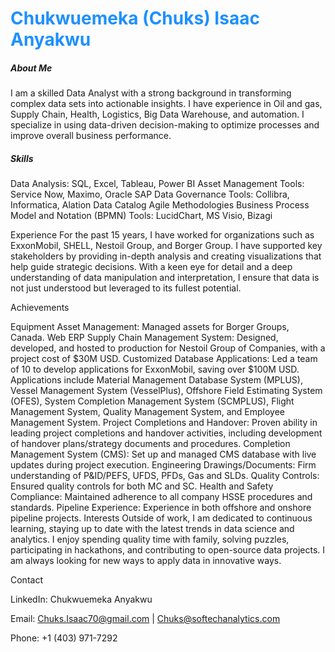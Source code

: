 <h1 style="color:DodgerBlue;">Chukwuemeka (Chuks) Isaac Anyakwu</h1>

<h5>About Me</h5>

<p>I am a skilled Data Analyst with a strong background in transforming complex data sets into actionable insights. I have experience in Oil and gas, Supply Chain, Health, Logistics, Big Data Warehouse, and automation.
I specialize in using data-driven decision-making to optimize processes and improve overall business performance.</p>

<h5><em>Skills</em></h5>
<p>
Data Analysis: SQL, Excel, Tableau, Power BI
Asset Management Tools: Service Now, Maximo, Oracle SAP
Data Governance Tools: Collibra, Informatica, Alation Data Catalog
Agile Methodologies
Business Process Model and Notation (BPMN) Tools: LucidChart, MS Visio, Bizagi
</p>
Experience
For the past 15 years, I have worked for organizations such as ExxonMobil, SHELL, Nestoil Group, and Borger Group. I have supported key stakeholders by providing in-depth analysis and creating visualizations that help guide strategic decisions. With a keen eye for detail and a deep understanding of data manipulation and interpretation, I ensure that data is not just understood but leveraged to its fullest potential.

Achievements

Equipment Asset Management: Managed assets for Borger Groups, Canada.
Web ERP Supply Chain Management System: Designed, developed, and hosted to production for Nestoil Group of Companies, with a project cost of $30M USD.
Customized Database Applications: Led a team of 10 to develop applications for ExxonMobil, saving over $100M USD. Applications include Material Management Database System (MPLUS), Vessel Management System (VesselPlus), Offshore Field Estimating System (OFES), System Completion Management System (SCMPLUS), Flight Management System, Quality Management System, and Employee Management System.
Project Completions and Handover: Proven ability in leading project completions and handover activities, including development of handover plans/strategy documents and procedures.
Completion Management System (CMS): Set up and managed CMS database with live updates during project execution.
Engineering Drawings/Documents: Firm understanding of P&ID/PEFS, UFDS, PFDs, Gas and SLDs.
Quality Controls: Ensured quality controls for both MC and SC.
Health and Safety Compliance: Maintained adherence to all company HSSE procedures and standards.
Pipeline Experience: Experience in both offshore and onshore pipeline projects.
Interests
Outside of work, I am dedicated to continuous learning, staying up to date with the latest trends in data science and analytics. I enjoy spending quality time with family, solving puzzles, participating in hackathons, and contributing to open-source data projects. I am always looking for new ways to apply data in innovative ways.

Contact

LinkedIn: Chukwuemeka Anyakwu

Email: Chuks.Isaac70@gmail.com | Chuks@softechanalytics.com

Phone: +1 (403) 971-7292

